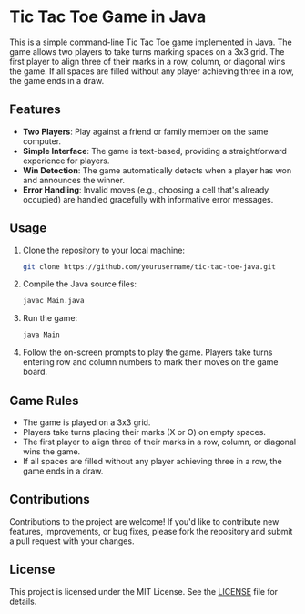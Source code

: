 # Tic Tac Toe Game in Java

This is a simple command-line Tic Tac Toe game implemented in Java. The game allows two players to take turns marking spaces on a 3x3 grid. The first player to align three of their marks in a row, column, or diagonal wins the game. If all spaces are filled without any player achieving three in a row, the game ends in a draw.

## Features

- **Two Players**: Play against a friend or family member on the same computer.
- **Simple Interface**: The game is text-based, providing a straightforward experience for players.
- **Win Detection**: The game automatically detects when a player has won and announces the winner.
- **Error Handling**: Invalid moves (e.g., choosing a cell that's already occupied) are handled gracefully with informative error messages.

## Usage

1. Clone the repository to your local machine:

    ```bash
    git clone https://github.com/yourusername/tic-tac-toe-java.git
    ```

2. Compile the Java source files:

    ```bash
    javac Main.java
    ```

3. Run the game:

    ```bash
    java Main
    ```

4. Follow the on-screen prompts to play the game. Players take turns entering row and column numbers to mark their moves on the game board.

## Game Rules

- The game is played on a 3x3 grid.
- Players take turns placing their marks (X or O) on empty spaces.
- The first player to align three of their marks in a row, column, or diagonal wins the game.
- If all spaces are filled without any player achieving three in a row, the game ends in a draw.

## Contributions

Contributions to the project are welcome! If you'd like to contribute new features, improvements, or bug fixes, please fork the repository and submit a pull request with your changes.

## License

This project is licensed under the MIT License. See the [LICENSE](LICENSE) file for details.
